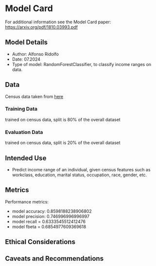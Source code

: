 # Model Card

For additional information see the Model Card paper: https://arxiv.org/pdf/1810.03993.pdf

## Model Details
- Author: Alfonso Ridolfo
- Date: 07.2024
- Type of model: RandomForestClassifier, to classify income ranges on data.


## Data
Census data taken from [here](https://archive.ics.uci.edu/dataset/20/census+income)
### Training Data
trained on census data, split is 80% of the overall dataset

### Evaluation Data
trained on census data, split is 20% of the overall dataset

## Intended Use
- Predict income range of an individual, given census features such as workclass, education, marital status,	occupation, race, gender, etc.

## Metrics
Performance metrics:
- model accuracy: 0.8598188238906802
- model precision: 0.746996996996997
- model recall = 0.6333545512412476
- model fbeta = 0.6854977609369618

## Ethical Considerations

## Caveats and Recommendations

